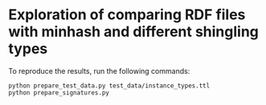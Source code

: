 # Exploration of comparing RDF files with minhash and different shingling types

To reproduce the results, run the following commands:

    python prepare_test_data.py test_data/instance_types.ttl
    python prepare_signatures.py
